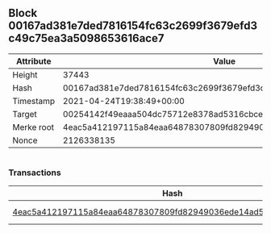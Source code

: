 ## Block 00167ad381e7ded7816154fc63c2699f3679efd3c49c75ea3a5098653616ace7

Attribute | Value
--- | ---
Height | 37443
Hash | 00167ad381e7ded7816154fc63c2699f3679efd3c49c75ea3a5098653616ace7
Timestamp | 2021-04-24T19:38:49+00:00
Target | 00254142f49eaaa504dc75712e8378ad5316cbcead634704b3734b6271167cc4
Merke root | 4eac5a412197115a84eaa64878307809fd82949036ede14ad5d0f2db9700c1ba
Nonce | 2126338135

```

```

### Transactions

Hash | Amount
--- | ---
[4eac5a412197115a84eaa64878307809fd82949036ede14ad5d0f2db9700c1ba](4eac5a412197115a84eaa64878307809fd82949036ede14ad5d0f2db9700c1ba.md) | 10.00000000 SKEPTI 

